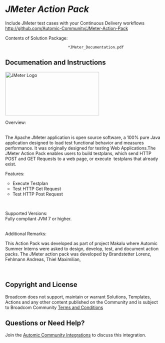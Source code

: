 *JMeter Action Pack*
=============


Include JMeter test cases with your Continuous Delivery workflows
http://github.com/Automic-Community/JMeter-Action-Pack

<!-- List of attached files -->
Contents of Solution Package:

						
								*JMeter_Documentation.pdf
								
						


Documenation and Instructions
---

<p><img src="https://www.soasta.com/wp-content/uploads/2016/05/jmeter-logo-300x139.jpeg" alt="JMeter Logo" width="300" height="139" /></p>
<p>Overview:</p>
<p><br />The Apache JMeter application is open source software, a 100% pure Java application designed to load test functional behavior and measures performance. It was originally designed for testing Web Applications.The JMeter Action Pack enables users to build testplans, which send HTTP POST and GET Requests to a web page, or execute&nbsp; testplans that already exist.</p>
<p>Features:</p>
<ul style="list-style-type: circle;">
<li>Execute Testplan</li>
<li>Test HTTP Get Request</li>
<li>Test HTTP Post Request</li>
</ul>
<p>&nbsp;</p>
<p>Supported Versions:<br />Fully compliant JVM 7 or higher.</p>
<p><br />Additional Remarks:</p>
<p>This Action Pack was developed as part of project Makalu where Automic Summer Interns were asked to design, develop, test, and document action packs. The JMeter action pack was developed by Brandstetter Lorenz, Fehlmann Andreas, Thiel Maximilian,</p>
<p>&nbsp;</p>

Copyright and License
---

Broadcom does not support, maintain or warrant Solutions, Templates, Actions and any other content published on the Community and is subject to Broadcom Community [Terms and Conditions](https://community.broadcom.com/termsandconditions)


Questions or Need Help? 
---
Join the [Automic Community Integrations](https://community.broadcom.com/communities/community-home?CommunityKey=83e49dd4-b93e-464a-a343-2bb1e51c13ec) to discuss this integration.
